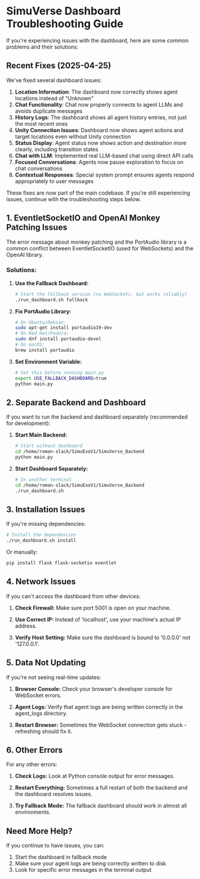 # SimuVerse Dashboard Troubleshooting Guide

If you're experiencing issues with the dashboard, here are some common problems and their solutions:

## Recent Fixes (2025-04-25)

We've fixed several dashboard issues:

1. **Location Information**: The dashboard now correctly shows agent locations instead of "Unknown"
2. **Chat Functionality**: Chat now properly connects to agent LLMs and avoids duplicate messages
3. **History Logs**: The dashboard shows all agent history entries, not just the most recent ones
4. **Unity Connection Issues**: Dashboard now shows agent actions and target locations even without Unity connection
5. **Status Display**: Agent status now shows action and destination more clearly, including transition states
6. **Chat with LLM**: Implemented real LLM-based chat using direct API calls
7. **Focused Conversations**: Agents now pause exploration to focus on chat conversations
8. **Contextual Responses**: Special system prompt ensures agents respond appropriately to user messages

These fixes are now part of the main codebase. If you're still experiencing issues, continue with the troubleshooting steps below.

## 1. EventletSocketIO and OpenAI Monkey Patching Issues

The error message about monkey patching and the PortAudio library is a common conflict between EventletSocketIO (used for WebSockets) and the OpenAI library.

### Solutions:

1. **Use the Fallback Dashboard:**
   ```bash
   # Start the fallback version (no WebSockets, but works reliably)
   ./run_dashboard.sh fallback
   ```

2. **Fix PortAudio Library:**
   ```bash
   # On Ubuntu/Debian:
   sudo apt-get install portaudio19-dev
   # On Red Hat/Fedora:
   sudo dnf install portaudio-devel
   # On macOS:
   brew install portaudio
   ```

3. **Set Environment Variable:**
   ```bash
   # Set this before running main.py
   export USE_FALLBACK_DASHBOARD=true
   python main.py
   ```

## 2. Separate Backend and Dashboard

If you want to run the backend and dashboard separately (recommended for development):

1. **Start Main Backend:**
   ```bash
   # Start without dashboard
   cd /home/roman-slack/SimuExoV1/SimuVerse_Backend
   python main.py
   ```

2. **Start Dashboard Separately:**
   ```bash
   # In another terminal
   cd /home/roman-slack/SimuExoV1/SimuVerse_Backend
   ./run_dashboard.sh
   ```

## 3. Installation Issues

If you're missing dependencies:

```bash
# Install the dependencies
./run_dashboard.sh install
```

Or manually:

```bash
pip install flask flask-socketio eventlet
```

## 4. Network Issues

If you can't access the dashboard from other devices:

1. **Check Firewall:**
   Make sure port 5001 is open on your machine.

2. **Use Correct IP:**
   Instead of 'localhost', use your machine's actual IP address.

3. **Verify Host Setting:**
   Make sure the dashboard is bound to '0.0.0.0' not '127.0.0.1'.

## 5. Data Not Updating

If you're not seeing real-time updates:

1. **Browser Console:**
   Check your browser's developer console for WebSocket errors.

2. **Agent Logs:**
   Verify that agent logs are being written correctly in the agent_logs directory.

3. **Restart Browser:**
   Sometimes the WebSocket connection gets stuck - refreshing should fix it.

## 6. Other Errors

For any other errors:

1. **Check Logs:**
   Look at Python console output for error messages.

2. **Restart Everything:**
   Sometimes a full restart of both the backend and the dashboard resolves issues.

3. **Try Fallback Mode:**
   The fallback dashboard should work in almost all environments.

## Need More Help?

If you continue to have issues, you can:

1. Start the dashboard in fallback mode
2. Make sure your agent logs are being correctly written to disk
3. Look for specific error messages in the terminal output